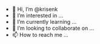- 👋 Hi, I’m @krisenk
- 👀 I’m interested in ...
- 🌱 I’m currently learning ...
- 💞️ I’m looking to collaborate on ...
- 📫 How to reach me ...

<!---
krisenk/krisenk is a ✨ special ✨ repository because its `README.md` (this file) appears on your GitHub profile.
You can click the Preview link to take a look at your changes.
--->

